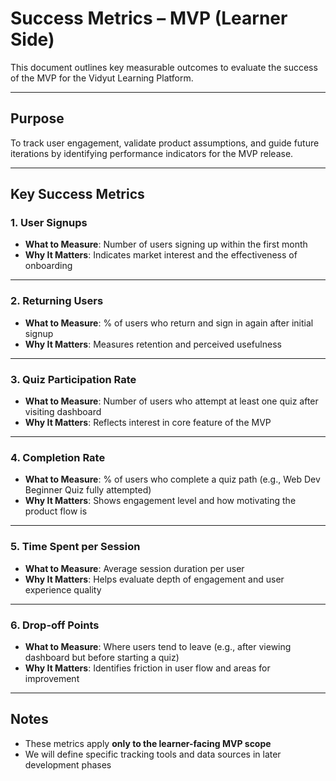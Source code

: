 # Success Metrics – MVP (Learner Side)

This document outlines key measurable outcomes to evaluate the success of the MVP for the Vidyut Learning Platform.

---

##  Purpose

To track user engagement, validate product assumptions, and guide future iterations by identifying performance indicators for the MVP release.

---

##  Key Success Metrics

### 1. **User Signups**
- **What to Measure**: Number of users signing up within the first month
- **Why It Matters**: Indicates market interest and the effectiveness of onboarding

---

### 2. **Returning Users**
- **What to Measure**: % of users who return and sign in again after initial signup
- **Why It Matters**: Measures retention and perceived usefulness

---

### 3. **Quiz Participation Rate**
- **What to Measure**: Number of users who attempt at least one quiz after visiting dashboard
- **Why It Matters**: Reflects interest in core feature of the MVP

---

### 4. **Completion Rate**
- **What to Measure**: % of users who complete a quiz path (e.g., Web Dev Beginner Quiz fully attempted)
- **Why It Matters**: Shows engagement level and how motivating the product flow is

---

### 5. **Time Spent per Session**
- **What to Measure**: Average session duration per user
- **Why It Matters**: Helps evaluate depth of engagement and user experience quality

---

### 6. **Drop-off Points**
- **What to Measure**: Where users tend to leave (e.g., after viewing dashboard but before starting a quiz)
- **Why It Matters**: Identifies friction in user flow and areas for improvement

---

##  Notes

- These metrics apply **only to the learner-facing MVP scope**
- We will define specific tracking tools and data sources in later development phases
